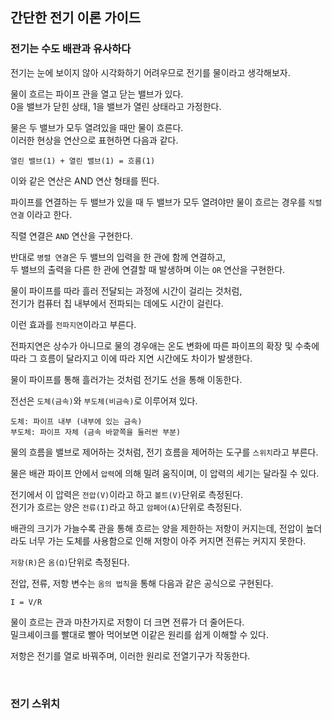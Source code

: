  ## 간단한 전기 이론 가이드

### 전기는 수도 배관과 유사하다

전기는 눈에 보이지 않아 시각화하기 어려우므로 전기를 물이라고 생각해보자.

물이 흐르는 파이프 관을 열고 닫는 밸브가 있다. <br>
0을 밸브가 닫힌 상태, 1을 밸브가 열린 상태라고 가정한다. <br>

물은 두 밸브가 모두 열려있을 때만 물이 흐른다. <br>
이러한 현상을 연산으로 표현하면 다음과 같다. <br>

```
열린 밸브(1) + 열린 밸브(1) = 흐름(1)
```

이와 같은 연산은 AND 연산 형태를 띈다.

파이프를 연결하는 두 밸브가 있을 때 두 밸브가 모두 열려야만 물이 흐르는 경우를 `직렬 연결` 이라고 한다.

직렬 연결은 `AND` 연산을 구현한다.

반대로 `병렬 연결`은 두 밸브의 입력을 한 관에 함께 연결하고, <br>
두 밸브의 출력을 다른 한 관에 연결할 때 발생하며 이는 `OR` 연산을 구현한다. <br>

물이 파이프를 따라 흘러 전달되는 과정에 시간이 걸리는 것처럼, <br>
전기가 컴퓨터 칩 내부에서 전파되는 데에도 시간이 걸린다.

이런 효과를 `전파지연`이라고 부른다.

전파지연은 상수가 아니므로 물의 경우애는 온도 변화에 따른 파이프의 확장 및 수축에 따라 그 흐름이 달라지고 이에 따라 지연 시간에도 차이가 발생한다.

물이 파이프를 통해 흘러가는 것처럼 전기도 선을 통해 이동한다.

전선은 `도체(금속)`와 `부도체(비금속)`로 이루어져 있다.

```
도체: 파이프 내부 (내부에 있는 금속)
부도체: 파이프 자체 (금속 바깥쪽을 둘러싼 부분)
```

물의 흐름을 밸브로 제어하는 것처럼, 전기 흐름을 제어하는 도구를 `스위치`라고 부른다.

물은 배관 파이프 안에서 `압력`에 의해 밀려 움직이며, 이 압력의 세기는 달라질 수 있다.

전기에서 이 압력은 `전압(V)`이라고 하고 `볼트(V)`단위로 측정된다. <br>
전기가 흐르는 양은 `전류(I)`라고 하고 `암페어(A)`단위로 측정된다.

배관의 크기가 가늘수록 관을 통해 흐르는 양을 제한하는 저항이 커지는데, 전압이 높더라도 너무 가는 도체를 사용함으로 인해 저항이 아주 커지면 전류는 커지지 못한다.

`저항(R)`은 `옴(Ω)`단위로 측정된다.

전압, 전류, 저항 변수는 `옴의 법칙`을 통해 다음과 같은 공식으로 구현된다.

```
I = V/R
```

물이 흐르는 관과 마찬가지로 저항이 더 크면 전류가 더 줄어든다. <br>
밀크셰이크를 빨대로 빨아 먹어보면 이같은 원리를 쉽게 이해할 수 있다.

저항은 전기를 열로 바꿔주며, 이러한 원리로 전열기구가 작동한다.

<br>

### 전기 스위치
